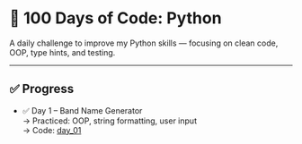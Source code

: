 # 🐍 100 Days of Code: Python

A daily challenge to improve my Python skills — focusing on clean code, OOP, type hints, and testing.

---

## ✅ Progress

- ✅ Day 1 – Band Name Generator  
  → Practiced: OOP, string formatting, user input  
  → Code: [day_01](./day_01)


